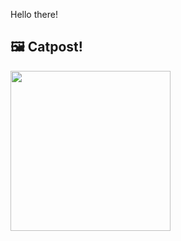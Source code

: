 Hello there!



## 🖼️ Catpost!

<sub>
    <img src="https://cdn2.thecatapi.com/images/_0Bnsj2m8.jpg" height="256">
</sub>

